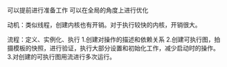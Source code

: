 可以提前进行准备工作
可以在全局的角度上进行优化

动机：类似线程，创建内核也有开销。对于执行较快的内核，开销很大。

流程：定义、实例化、执行
1.创建对操作的描述和依赖关系
2.创建可执行图，拍摄模板的快照，进行验证，执行大部分设置和初始化工作，减少启动时的操作。
3.对创建的可执行图用流进行多次运行。
